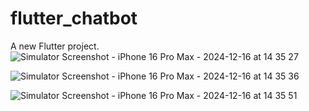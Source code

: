 # flutter_chatbot

A new Flutter project.
![Simulator Screenshot - iPhone 16 Pro Max - 2024-12-16 at 14 35 27](https://github.com/user-attachments/assets/7da6f4ec-a086-4ec3-80bd-516f97b1d121)

![Simulator Screenshot - iPhone 16 Pro Max - 2024-12-16 at 14 35 36](https://github.com/user-attachments/assets/10ee4fea-0fa4-47ea-952e-7cc946d31cb7)

![Simulator Screenshot - iPhone 16 Pro Max - 2024-12-16 at 14 35 51](https://github.com/user-attachments/assets/6cd00a06-6f43-4d73-9f46-a1772f549ca3)

